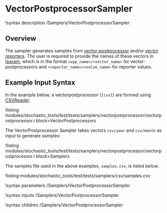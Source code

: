 # VectorPostprocessorSampler

!syntax description /Samplers/VectorPostprocessorSampler
## Overview

The sampler generates samples from [vector-postprocessor](VectorPostprocessors/index.md) and/or [vector reporters](Reporters/index.md). The user is required to provide the names of these vectors in [!param](/Samplers/VectorPostprocessorSampler/vectors_names), which is in the format `<vpp_name>/<vector_name>` for vector-postprocessors and `<reporter_name>/<value_name>` for reporter values.

## Example Input Syntax

In the example below, a vectorpostprocessor (`[csv]`) are formed using [CSVReader](/CSVReader.md):

!listing modules/stochastic_tools/test/tests/samplers/vectorpostprocessor/vectorpostprocessor.i block=VectorPostprocessors

The VectorPostprocessor Sampler takes vectors `csv/year` and `csv/month` as input to generate samples:

!listing modules/stochastic_tools/test/tests/samplers/vectorpostprocessor/vectorpostprocessor.i block=Samplers

The samples file used in the above examples, `samples.csv`, is listed below.

!listing modules/stochastic_tools/test/tests/samplers/csv/samples.csv

!syntax parameters /Samplers/VectorPostprocessorSampler

!syntax inputs /Samplers/VectorPostprocessorSampler

!syntax children /Samplers/VectorPostprocessorSampler
